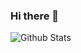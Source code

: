 ### Hi there 👋
![Github Stats](https://github-readme-stats.vercel.app/api?username=TaraTritt&count_private=true&show_icons=true&theme=onedark)
<!--
**TaraTritt/TaraTritt** is a ✨ _special_ ✨ repository because its `README.md` (this file) appears on your GitHub profile.

Here are some ideas to get you started:

- 🔭 I’m currently working on ...
- 🌱 I’m currently learning ...
- 👯 I’m looking to collaborate on ...
- 🤔 I’m looking for help with ...
- 💬 Ask me about ...
- 📫 How to reach me: ...
- 😄 Pronouns: ...
- ⚡ Fun fact: ...
-->

